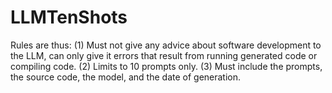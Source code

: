 # LLMTenShots
Rules are thus:
(1) Must not give any advice about software development to the LLM, can only give it errors that result from running generated code or compiling code.
(2) Limits to 10 prompts only. 
(3) Must include the prompts, the source code, the model, and the date of generation.
